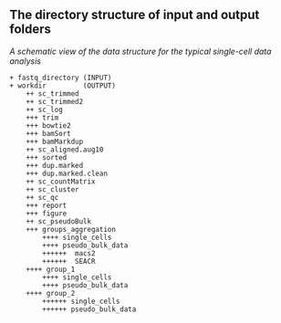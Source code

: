 ## The directory structure of input and output folders 

*A schematic view of the data structure for the typical single-cell data analysis*


```
+ fastq_directory (INPUT)
+ workdir         (OUTPUT)
    ++ sc_trimmed
    ++ sc_trimmed2
    ++ sc_log
	+++ trim
	+++ bowtie2
	+++ bamSort
	+++ bamMarkdup
    ++ sc_aligned.aug10
	+++ sorted
	+++ dup.marked
	+++ dup.marked.clean
    ++ sc_countMatrix
    ++ sc_cluster
    ++ sc_qc
	+++ report
	+++ figure
    ++ sc_pseudoBulk
	+++ groups_aggregation
	    ++++ single_cells
	    ++++ pseudo_bulk_data
		++++++  macs2
		++++++  SEACR
	++++ group_1
	    ++++ single_cells
	    ++++ pseudo_bulk_data
	++++ group_2
		++++++ single_cells
		++++++ pseudo_bulk_data
```


